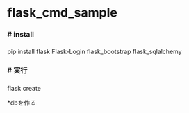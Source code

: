 # flask_cmd_sample  
<h4 style="font-size: 16px;"># install</h4>  
pip install flask Flask-Login flask_bootstrap flask_sqlalchemy  

<h4 style="font-size: 16px;"># 実行</h4>  
flask create  

*dbを作る

